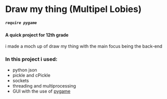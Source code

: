 # Draw my thing (Multipel Lobies)
##### `require pygame`

#### A quick project for 12th grade
i made a moch up of draw my thing with the main focus being the back-end
### In this project i used:
- python json
- pickle and cPickle
- sockets
- threading and multiprocessing 
- GUI with the use of [pygame](https://github.com/pygame/)
